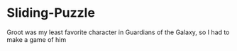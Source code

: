 # Sliding-Puzzle
Groot was my least favorite character in Guardians of the Galaxy, so I had to make a game of him
